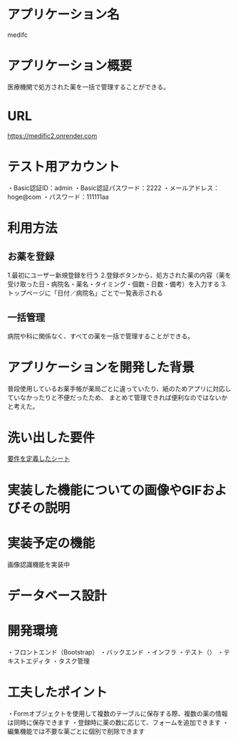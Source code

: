 # アプリケーション名
  medifc

# アプリケーション概要
  医療機関で処方された薬を一括で管理することができる。

# URL
  https://medific2.onrender.com

# テスト用アカウント
  ・Basic認証ID：admin
  ・Basic認証パスワード：2222
  ・メールアドレス：hoge@com
  ・パスワード：111111aa

# 利用方法
## お薬を登録
  1.最初にユーザー新規登録を行う
  2.登録ボタンから、処方された薬の内容（薬を受け取った日・病院名・薬名・タイミング・個数・日数・備考）を入力する
  3.トップページに「日付／病院名」ごとで一覧表示される

## 一括管理
  病院や科に関係なく、すべての薬を一括で管理することができる。

# アプリケーションを開発した背景
  普段使用しているお薬手帳が薬局ごとに違っていたり、紙のためアプリに対応していなかったりと不便だったため、
  まとめて管理できれば便利なのではないかと考えた。

# 洗い出した要件

  [要件を定義したシート](https://docs.google.com/spreadsheets/d/1qCrQWnB8uR3N32EXNyA5WtwEWnLSYknKky1auSK-2Tw/edit#gid=982722306)


# 実装した機能についての画像やGIFおよびその説明

# 実装予定の機能
  画像認識機能を実装中

# データベース設計

# 開発環境
  ・フロントエンド（Bootstrap）
  ・バックエンド
  ・インフラ
  ・テスト（）
  ・テキストエディタ
  ・タスク管理

# 工夫したポイント
  ・Formオブジェクトを使用して複数のテーブルに保存する際、複数の薬の情報は同時に保存できます
  ・登録時に薬の数に応じて、フォームを追加できます
  ・編集機能では不要な薬ごとに個別で削除できます
